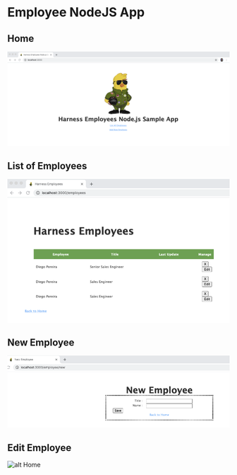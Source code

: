 # Employee NodeJS App


## Home
![alt Home](https://github.com/diegopereiraeng/nodeJS_Employees_App/blob/main/EmployeeKoalaDB/public/images/diegonodejs_home.png)

## List of Employees
![alt Home](https://github.com/diegopereiraeng/nodeJS_Employees_App/blob/main/EmployeeKoalaDB/public/images/diegonodejs_employees.png)

## New Employee
![alt Home](https://github.com/diegopereiraeng/nodeJS_Employees_App/blob/main/EmployeeKoalaDB/public/images/diegonodejs_new.png)

## Edit Employee
![alt Home](https://github.com/diegopereiraeng/nodeJS_Employees_App/blob/main/EmployeeKoalaDB/public/imagesdiegonodejs_edit.png)